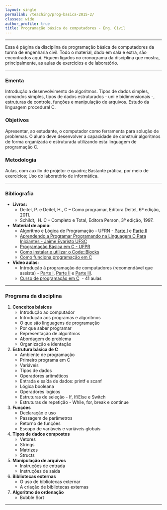 ```yaml
---
layout: single
permalink: /teaching/prog-basica-2015-2/
classes: wide
author_profile: true
title: Programação básica de computadores - Eng. Civil
---
```


___

Essa é página da disciplina de programação básica de computadores da turma de engenharia civil. Todo o material, dado em sala e extra, são encontrados aqui. Fiquem ligados no cronograma da disciplina que mostra, principalmente, as aulas de exercícios e de laboratório.

___


<h3>Ementa</h3>
Introdução a desenvolvimento de algoritmos. Tipos de dados simples, comandos simples, tipos de dados estruturados - uni e bidimensionais -, estruturas de controle, funções e manipulação de arquivos. Estudo da linguagem procedural C.
<h3>Objetivos</h3>
Apresentar, ao estudante, o computador como ferramenta para solução de problemas. O aluno deve desenvolver a capacidade de construir algoritmos de forma organizada e estruturada utilizando esta linguagem de programação C.
<h3>Metodologia</h3>
Aulas, com auxílio de projetor e quadro; Bastante prática, por meio de exercícios; Uso do laboratório de informática.

<hr />

<h3 id="bibliografia">Bibliografia</h3>
<ul>
 	<li><strong>Livros:</strong>
<ul>
 	<li>Deitel, P. e Deitel, H., C – Como programar, Editora Deitel, 6ª edição, 2011.</li>
 	<li>Schildt,  H. C – Completo e Total, Editora Person, 3ª edição, 1997.</li>
</ul>
</li>
 	<li><strong>Material de apoio:</strong>
<ul>
 	<li>Algoritmo e Lógica de Programação - UFRN - <a href="http://www.dca.ufrn.br/~lmarcos/courses/DCA800/pdf/algoritmos_parte1.pdf" target="_blank" rel="noopener">Parte I</a> e <a href="http://www.dca.ufrn.br/~lmarcos/courses/DCA800/pdf/algoritmos_parte2.pdf" target="_blank" rel="noopener">Parte II</a></li>
 	<li><a href="http://user.das.ufsc.br/~jomi/das5334/Livro%20Aberto%20Aprendendo%20a%20Programar%20naLinguagem%20C.pdf" target="_blank" rel="noopener">Aprendendo a Programar Programando na Linguagem C Para Iniciantes - Jaime Evaristo UFSC</a></li>
 	<li><a href="http://www.inf.ufpr.br/cursos/ci067/Docs/NotasAula.pdf" target="_blank" rel="noopener">Programação Básica em C - UFPR</a></li>
 	<li><a href="http://pachecoandre.com.br/?p=121" target="_blank" rel="noopener">Como instalar e utilizar o Code::Blocks</a></li>
 	<li><a href="http://tecnologia.hsw.uol.com.br/programacao-em-c.htm" target="_blank" rel="noopener">Como funciona programação em C</a></li>
</ul>
</li>
 	<li><strong>Vídeo aulas:</strong>
<ul>
 	<li>Introdução à programação de computadores (recomendável que assista) - <a href="https://www.youtube.com/watch?v=iA_8W6saSsc" target="_blank" rel="noopener">Parte I</a>, <a href="https://www.youtube.com/watch?v=uHAHFZu5hSY" target="_blank" rel="noopener">Parte II</a> e <a href="https://www.youtube.com/watch?v=uBMjZe_EIbw" target="_blank" rel="noopener">Parte III</a>.</li>
 	<li><a href="https://www.youtube.com/watch?v=FH7YrE0RjWE&amp;list=PLesCEcYj003SwVdufCQM5FIbrOd0GG1M4" target="_blank" rel="noopener">Curso de programação em C</a>  - 41 aulas</li>
</ul>
</li>
</ul>

<hr />

<h3 id="programaDisc">Programa da disciplina</h3>
<ol>
 	<li><strong>Conceitos básicos</strong>
<ul>
 	<li>Introdução ao computador</li>
 	<li>Introdução aos programas e algoritmos</li>
 	<li>O que são linguagens de programação</li>
 	<li>Por que saber programar</li>
 	<li>Representação de algoritmos</li>
 	<li>Abordagem do problema</li>
 	<li>Organização e identação</li>
</ul>
</li>
 	<li><strong>Estrutura básica de C</strong>
<ul>
 	<li>Ambiente de programação</li>
 	<li>Primeiro programa em C</li>
 	<li>Variáveis</li>
 	<li>Tipos de dados</li>
 	<li>Operadores aritméticos</li>
 	<li>Entrada e saída de dados: printf e scanf</li>
 	<li>Lógica booleana</li>
 	<li>Operadores lógicos</li>
 	<li>Estruturas de seleção - If, If/Else e Switch</li>
 	<li>Estruturas de repetição - While, for, break e continue</li>
</ul>
</li>
 	<li><strong>Funções</strong>
<ul>
 	<li>Declaração e uso</li>
 	<li>Passagem de parâmetros</li>
 	<li>Retorno de funções</li>
 	<li>Escopo de variáveis e variáveis globais</li>
</ul>
</li>
 	<li><strong>Tipos de dados compostos</strong>
<ul>
 	<li>Vetores</li>
 	<li>Strings</li>
 	<li>Matrizes</li>
 	<li>Structs</li>
</ul>
</li>
 	<li><strong>Manipulação de arquivos</strong>
<ul>
 	<li>Instruções de entrada</li>
 	<li>Instruções de saída</li>
</ul>
</li>
 	<li><strong>Bibliotecas externas</strong>
<ul>
 	<li>O uso de bibliotecas externar</li>
 	<li>A criação de bibliotecas externas</li>
</ul>
</li>
 	<li><strong>Algoritmo de ordenação</strong>
<ul>
 	<li>Bubble Sort</li>
</ul>
</li>
</ol>

<hr />
